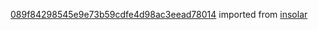 [089f84298545e9e73b59cdfe4d98ac3eead78014](https://github.com/insolar/insolar/commit/089f84298545e9e73b59cdfe4d98ac3eead78014) imported from [insolar](https://github.com/insolar/insolar)
